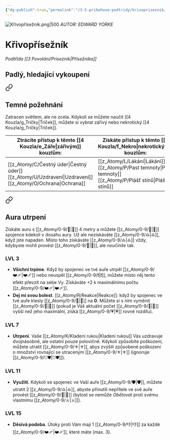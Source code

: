 ```yaml
---
{"dg-publish":true,"permalink":"/3-5-pribehove-podtridy/krivopriseznik/"}
---
```


![Křivopřísežník.png|500](/img/user/z_img/K%C5%99ivop%C5%99%C3%ADse%C5%BEn%C3%ADk.png)
*AUTOR:  EDWARD YORKE*
# Křivopřísežník
*Podtřída [[3 Povolání/Priseznik\|Přísežníka]]*
## **Padlý, hledající vykoupení**

<div class="transclusion internal-embed is-loaded"><a class="markdown-embed-link" href="/z-atomy/t/temne-pozehnani/" aria-label="Open link"><svg xmlns="http://www.w3.org/2000/svg" width="24" height="24" viewBox="0 0 24 24" fill="none" stroke="currentColor" stroke-width="2" stroke-linecap="round" stroke-linejoin="round" class="svg-icon lucide-link"><path d="M10 13a5 5 0 0 0 7.54.54l3-3a5 5 0 0 0-7.07-7.07l-1.72 1.71"></path><path d="M14 11a5 5 0 0 0-7.54-.54l-3 3a5 5 0 0 0 7.07 7.07l1.71-1.71"></path></svg></a><div class="markdown-embed">




## Temné požehnání 
Zatracen světlem, ale ne zcela.
Kdykoli se můžete naučit [[4 Kouzla/g_Tríčky\|Tríček]], můžete si vybrat zářivý nebo nekrotický [[4 Kouzla/g_Tríčky\|Tríček]].

| Ztrácíte přístup k těmto [[4 Kouzla/e_Záře\|zářivým]] kouzlům: | Získáte přístup k těmto [[4 Kouzla/f_Nekro\|nekrotickým]] kouzlům: |
| ----------------------------------------------------- | --------------------------------------------------------- |
| [[z_Atomy/C/Čestný úder\|Čestný úder]]<br>[[z_Atomy/U/Uzdravení\|Uzdravení]]<br>[[z_Atomy/O/Ochrana\|Ochrana]]       | [[z_Atomy/L/Lákání\|Lákání]]<br>[[z_Atomy/P/Past temnoty\|Past temnoty]]<br>[[z_Atomy/P/Plášť stínů\|Plášť stínů]]         |


</div></div>


<div class="transclusion internal-embed is-loaded"><a class="markdown-embed-link" href="/z-atomy/a/aura-utrpeni/" aria-label="Open link"><svg xmlns="http://www.w3.org/2000/svg" width="24" height="24" viewBox="0 0 24 24" fill="none" stroke="currentColor" stroke-width="2" stroke-linecap="round" stroke-linejoin="round" class="svg-icon lucide-link"><path d="M10 13a5 5 0 0 0 7.54.54l3-3a5 5 0 0 0-7.07-7.07l-1.72 1.71"></path><path d="M14 11a5 5 0 0 0-7.54-.54l-3 3a5 5 0 0 0 7.07 7.07l1.71-1.71"></path></svg></a><div class="markdown-embed">




## Aura utrpení 
Získáte auru s [[z_Atomy/0-9/🫱\|🫱]] 4 metry a můžete [[z_Atomy/0-9/🔰\|🔰]] spojence kdekoli v dosahu aury. 
Už ale nezískáváte [[z_Atomy/0-9/♎\|♎]], když jste napaden. Místo toho získáváte [[z_Atomy/0-9/♎\|♎]] vždy, kdybyste mohli provést [[z_Atomy/0-9/🔰\|🔰]], ale *neučiníte* tak.

</div></div>

### LVL 3
- **Všichni trpíme**. Když by spojenec ve tvé auře utrpěl [[z_Atomy/0-9/❤️‍🩹\|❤️‍🩹]] nebo neuspěl [[z_Atomy/0-9/❗\|❗]], můžete místo něj tento efekt převzít na sebe Vy. Získáváte +2 k maximálnímu počtu [[z_Atomy/0-9/❤️‍🩹\|❤️‍🩹]].
- **Dej mi svou bolest**. [[z_Atomy/R/Reakce\|Reakce]]: když by spojenec ve tvé auře klesly [[z_Atomy/0-9/💖\|💖]] na **0**. Můžete si s ním vyměnit [[z_Atomy/0-9/💖\|💖]] (pokud je Váš aktuální počet [[z_Atomy/0-9/💖\|💖]] vyšší než jeho maximální, získá [[z_Atomy/0-9/💗\|💗]] rovné rozdílu).
### LVL 7
- **Utrpení**. Vaše [[z_Atomy/K/Kladení rukou\|Kladení rukou]] Vás uzdravuje dvojnásobně, ale ostatní pouze polovičně. Kdykoli způsobíte poškození, můžete utratit [[z_Atomy/0-9/⚜️\|⚜️]], abys zvýšili způsobené poškození o množství rovnající se utraceným [[z_Atomy/0-9/⚜️\|⚜️]] (ignoruje [[z_Atomy/0-9/⛉⛊\|⛉⛊]]).
### LVL 11
- **Využití**. Kdykoli se spojenec ve Vaší auře [[z_Atomy/0-9/🛡️\|🛡️]], můžete utratit 2 [[z_Atomy/0-9/♎\|♎]], abyste přinutili nepřítele ve své auře provést [[z_Atomy/0-9/🔰\|🔰]] (bytost se nemůže *Obětovat* proti svému vlastnímu [[z_Atomy/0-9/⚔️\|⚔️]]).
### LVL 15
- **Děsivá podoba.** Útoky proti Vám mají 1 [[z_Atomy/0-9/👎\|👎]] za každé [[z_Atomy/0-9/❤️‍🩹\|❤️‍🩹]], které máte (max. 3).